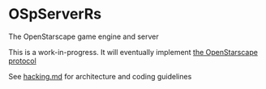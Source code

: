 # OSpServerRs

The OpenStarscape game engine and server

This is a work-in-progress. It will eventually implement [the OpenStarscape protocol](https://github.com/OpenStarscape/Protocol)

See [hacking.md](hacking.md) for architecture and coding guidelines